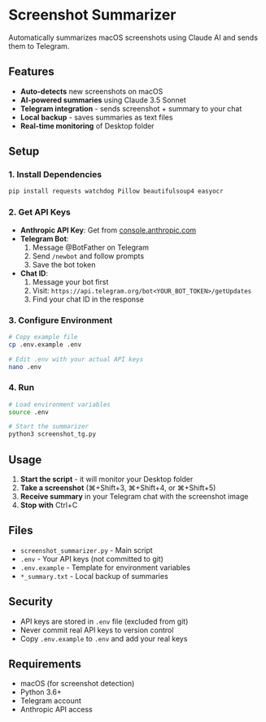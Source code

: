  # Screenshot Summarizer

Automatically summarizes macOS screenshots using Claude AI and sends them to Telegram.

## Features

- **Auto-detects** new screenshots on macOS
- **AI-powered summaries** using Claude 3.5 Sonnet
- **Telegram integration** - sends screenshot + summary to your chat
- **Local backup** - saves summaries as text files
- **Real-time monitoring** of Desktop folder

## Setup

### 1. Install Dependencies

```bash
pip install requests watchdog Pillow beautifulsoup4 easyocr
```

### 2. Get API Keys

- **Anthropic API Key**: Get from [console.anthropic.com](https://console.anthropic.com/)
- **Telegram Bot**: 
  1. Message @BotFather on Telegram
  2. Send `/newbot` and follow prompts
  3. Save the bot token
- **Chat ID**: 
  1. Message your bot first
  2. Visit: `https://api.telegram.org/bot<YOUR_BOT_TOKEN>/getUpdates`
  3. Find your chat ID in the response

### 3. Configure Environment

```bash
# Copy example file
cp .env.example .env

# Edit .env with your actual API keys
nano .env
```

### 4. Run

```bash
# Load environment variables
source .env

# Start the summarizer
python3 screenshot_tg.py
```

## Usage

1. **Start the script** - it will monitor your Desktop folder
2. **Take a screenshot** (⌘+Shift+3, ⌘+Shift+4, or ⌘+Shift+5)
3. **Receive summary** in your Telegram chat with the screenshot image
4. **Stop with** Ctrl+C

## Files

- `screenshot_summarizer.py` - Main script
- `.env` - Your API keys (not committed to git)
- `.env.example` - Template for environment variables
- `*_summary.txt` - Local backup of summaries

## Security

- API keys are stored in `.env` file (excluded from git)
- Never commit real API keys to version control
- Copy `.env.example` to `.env` and add your real keys

## Requirements

- macOS (for screenshot detection)
- Python 3.6+
- Telegram account
- Anthropic API access

